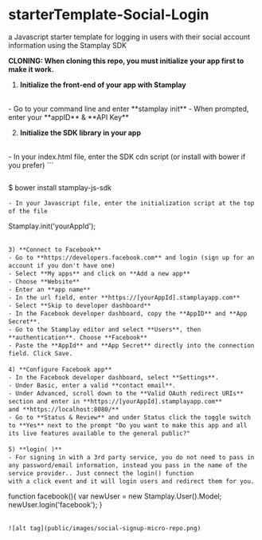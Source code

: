 # starterTemplate-Social-Login
a Javascript starter template for logging in users with their social account information using the Stamplay SDK

**CLONING: When cloning this repo, you must initialize your app first to make it work.**

 1) **Initialize the front-end of your app with Stamplay**
 <br>
- Go to your command line and enter **stamplay init**
- When prompted, enter your **appID** & **API Key**

2) **Initialize the SDK library in your app**
<br>
- In your index.html file, enter the SDK cdn script (or install with bower if you prefer)
```
<script src="//drrjhlchpvi7e.cloudfront.net/libs/stamplay-js-sdk/1.3.1/stamplay.min.js"></script>

```
```
$ bower install stamplay-js-sdk
```
- In your Javascript file, enter the initialization script at the top of the file
```
Stamplay.init('yourAppId');
```

3) **Connect to Facebook**
- Go to **https://developers.facebook.com** and login (sign up for an account if you don't have one)
- Select **My apps** and click on **Add a new app**
- Choose **Website**
- Enter an **app name**
- In the url field, enter **https://[yourAppId].stamplayapp.com**
- Select **Skip to developer dashboard**
- In the Facebook developer dashboard, copy the **AppID** and **App Secret**.
- Go to the Stamplay editor and select **Users**, then **authentication**. Choose **Facebook**
- Paste the **AppId** and **App Secret** directly into the connection field. Click Save.

4) **Configure Facebook app**
- In the Facebook developer dashboard, select **Settings**.
- Under Basic, enter a valid **contact email**.
- Under Advanced, scroll down to the **Valid OAuth redirect URIs** section and enter in **https://[yourAppId].stamplayapp.com**
and **https://localhost:8080/**
- Go to **Status & Review** and under Status click the toggle switch to **Yes** next to the prompt "Do you want to make this app and all its live features available to the general public?"

5) **login( )**
- For signing in with a 3rd party service, you do not need to pass in any password/email information, instead you pass in the name of the service provider.. Just connect the login() function
with a click event and it will login users and redirect them for you. 
```
function facebook(){
	var newUser = new Stamplay.User().Model;
	newUser.login('facebook');
}
```

![alt tag](public/images/social-signup-micro-repo.png)
